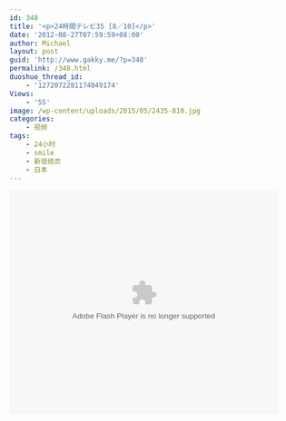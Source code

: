 ```yaml
---
id: 348
title: '<p>24時間テレビ35 [8／10]</p>'
date: '2012-08-27T07:59:59+08:00'
author: Michael
layout: post
guid: 'http://www.gakky.me/?p=348'
permalink: /348.html
duoshuo_thread_id:
    - '1272072281174049174'
Views:
    - '55'
image: /wp-content/uploads/2015/05/2435-810.jpg
categories:
    - 视频
tags:
    - 24小时
    - smile
    - 新垣结衣
    - 日本
---
```


<object height="394" width="473"><param name="allowscriptaccess" value="sameDomain"></param><param name="wmode" value="transparent"></param><param name="movie" value="http://player.youku.com/player.php/sid/110907308/v.swf"></param><param name="allowfullscreen" value="true"></param><embed allowfullscreen="true" allowscriptaccess="sameDomain" height="394" src="http://player.youku.com/player.php/sid/110907308/v.swf" type="application/x-shockwave-flash" width="473" wmode="transparent"></embed></object>